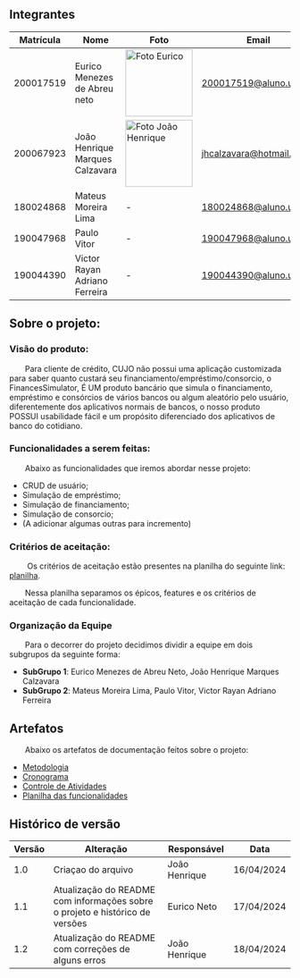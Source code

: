 ## Integrantes

 | **Matrícula** | **Nome**                        | **Foto**                                                                                                  | **Email**               |
  | ------------- | ------------------------------- | --------------------------------------------------------------------------------------------------------- | ----------------------- |
  | 200017519     | Eurico Menezes de Abreu neto    | <img src="https://avatars.githubusercontent.com/u/64049043?v=4" width="120px;" alt="Foto Eurico"/>        | 200017519@aluno.unb.br  |
  | 200067923     | João Henrique Marques Calzavara | <img src="https://avatars.githubusercontent.com/u/71076129?v=4" width="120px;" alt="Foto João Henrique"/> | jhcalzavara@hotmail.com |
  | 180024868     | Mateus Moreira Lima             | -                                                                                                         | 180024868@aluno.unb.br  |
  | 190047968     | Paulo Vitor                     | -                                                                                                         | 190047968@aluno.unb.br  |
  | 190044390     | Victor Rayan Adriano Ferreira   | -                                                                                                         | 190044390@aluno.unb.br  |

## Sobre o projeto:

### Visão do produto:

&emsp;&emsp;Para cliente de crédito, CUJO não possui uma aplicação customizada para saber quanto custará seu financiamento/empréstimo/consorcio, o FinancesSimulator, É UM produto bancário que simula o financiamento, empréstimo e consórcios de vários bancos ou algum aleatório pelo usuário, diferentemente dos aplicativos normais de bancos, o nosso produto POSSUI usabilidade fácil e um propósito diferenciado dos aplicativos de banco do cotidiano.

### Funcionalidades a serem feitas:

&emsp;&emsp;Abaixo as funcionalidades que iremos abordar nesse projeto:

- CRUD de usuário;
- Simulação de empréstimo;
- Simulação de financiamento;
- Simulação de consorcio;
- (A adicionar algumas outras para incremento)

### Critérios de aceitação:

&emsp;&emsp; Os critérios de aceitação estão presentes na planilha do seguinte link: [planilha](https://docs.google.com/spreadsheets/d/1H5mb4iS73AmVXcUuIG2dxXFkMyd6289nWqKq0rLbWsw/edit?usp=sharing).

&emsp;&emsp;Nessa planilha separamos os épicos, features e os critérios de aceitação de cada funcionalidade.

### Organização da Equipe

&emsp;&emsp;Para o decorrer do projeto decidimos dividir a equipe em dois subgrupos da seguinte forma:

- **SubGrupo 1**: Eurico Menezes de Abreu Neto, João Henrique Marques Calzavara
- **SubGrupo 2**: Mateus Moreira Lima, Paulo Vitor, Victor Rayan Adriano Ferreira

## Artefatos

&emsp;&emsp;Abaixo os artefatos de documentação feitos sobre o projeto:
- [Metodologia](docs/metodologia.md)
- [Cronograma](docs/cronograma.md)
- [Controle de Atividades](docs/controleDeAtividade.md)
- [Planilha das funcionalidades](https://docs.google.com/spreadsheets/d/1H5mb4iS73AmVXcUuIG2dxXFkMyd6289nWqKq0rLbWsw/edit?usp=sharing)

## Histórico de versão

| **Versão** | **Alteração**                                                                | **Responsável** | **Data**   |
| ---------- | ---------------------------------------------------------------------------- | --------------- | ---------- |
| 1.0        | Criaçao do arquivo                                                           | João Henrique   | 16/04/2024 |
| 1.1        | Atualização do README com informações sobre o projeto e histórico de versões | Eurico Neto     | 17/04/2024 |
| 1.2        | Atualização do README com correções de alguns erros | João Henrique    | 18/04/2024 |